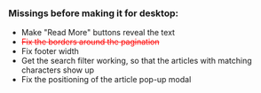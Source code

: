 <h3>Missings before making it for desktop:</h3>

<ul>
  <li>Make "Read More" buttons reveal the text</li>
  <li><s style="color: red;">Fix the borders around the pagination</s></li>
  <li>Fix footer width</li>
  <li>Get the search filter working, so that the articles with matching characters show up</li>
  <li>Fix the positioning of the article pop-up modal</li>
</ul>